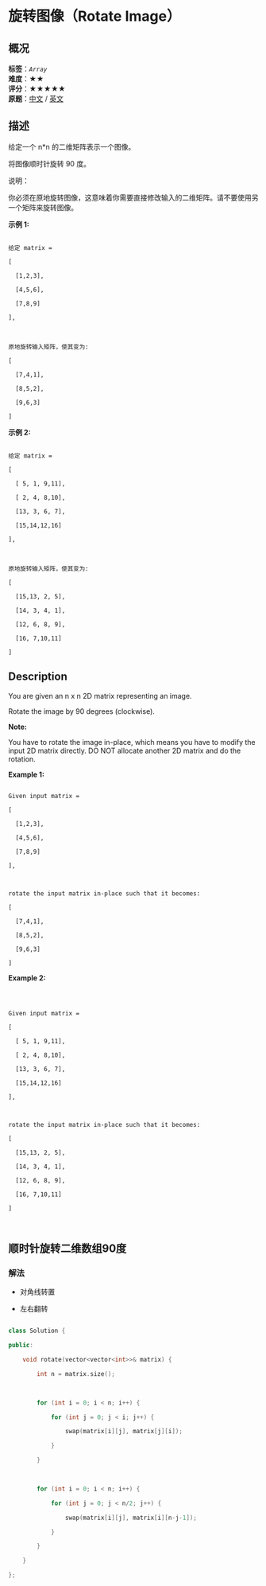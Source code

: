 # 旋转图像（Rotate Image）
## 概况
**标签**：*`Array`*<br>
**难度**：★★<br>
**评分**：★★★★★<br>
**原题**：[中文](https://leetcode-cn.com/problems/rotate-image) / [英文](https://leetcode.com/problems/rotate-image)
## 描述

给定一个 n*n 的二维矩阵表示一个图像。



将图像顺时针旋转 90 度。



说明：



你必须在原地旋转图像，这意味着你需要直接修改输入的二维矩阵。请不要使用另一个矩阵来旋转图像。



**示例 1:**

```

给定 matrix = 

[

  [1,2,3],

  [4,5,6],

  [7,8,9]

],



原地旋转输入矩阵，使其变为:

[

  [7,4,1],

  [8,5,2],

  [9,6,3]

]

```





**示例 2:**

```

给定 matrix =

[

  [ 5, 1, 9,11],

  [ 2, 4, 8,10],

  [13, 3, 6, 7],

  [15,14,12,16]

], 



原地旋转输入矩阵，使其变为:

[

  [15,13, 2, 5],

  [14, 3, 4, 1],

  [12, 6, 8, 9],

  [16, 7,10,11]

]

```



## Description

You are given an n x n 2D matrix representing an image.



Rotate the image by 90 degrees (clockwise).



**Note:**





You have to rotate the image in-place, which means you have to modify the input 2D matrix directly. DO NOT allocate another 2D matrix and do the rotation.



**Example 1:**

```

Given input matrix = 

[

  [1,2,3],

  [4,5,6],

  [7,8,9]

],



rotate the input matrix in-place such that it becomes:

[

  [7,4,1],

  [8,5,2],

  [9,6,3]

]

```





**Example 2:**

```



Given input matrix =

[

  [ 5, 1, 9,11],

  [ 2, 4, 8,10],

  [13, 3, 6, 7],

  [15,14,12,16]

], 



rotate the input matrix in-place such that it becomes:

[

  [15,13, 2, 5],

  [14, 3, 4, 1],

  [12, 6, 8, 9],

  [16, 7,10,11]

]



```









## 顺时针旋转二维数组90度

### 解法

- 对角线转置

- 左右翻转

```c++

class Solution {

public:

    void rotate(vector<vector<int>>& matrix) {

        int n = matrix.size();

        

        for (int i = 0; i < n; i++) {

            for (int j = 0; j < i; j++) {

                swap(matrix[i][j], matrix[j][i]);

            }

        }

        

        for (int i = 0; i < n; i++) {

            for (int j = 0; j < n/2; j++) {

                swap(matrix[i][j], matrix[i][n-j-1]);

            }

        }

    }

};

```